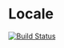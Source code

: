 # Locale

[![Build Status](https://travis-ci.org/MindyPHP/Mindy_Locale.svg?branch=master)](https://travis-ci.org/MindyPHP/Mindy_Locale)
